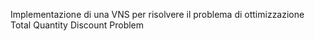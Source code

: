 Implementazione di una VNS per risolvere il problema di ottimizzazione Total Quantity Discount Problem